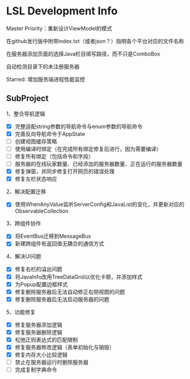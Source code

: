 ﻿# LSL Development Info

Master Priority：重新设计ViewModel的模式

在github发行版中附带index.txt（或者json？）指明各个平台对应的文件名称

在服务器添加页面的选择Java栏目填写路径，而不只是ComboBox

自动检测目录下的未注册服务器

Starred: 增加服务端进程性能监控

## SubProject

1、整合导航逻辑
 - [x] 完整适配string参数的导航命令与enum参数的导航命令
 - [x] 完善反向导航命令于AppState
 - [ ] 创建视图缓存策略
 - [ ] 使用编译时绑定（在完成所有绑定修复后进行，因为需要编译）
 - [ ] 修复所有绑定（包括命令和字段）
 - [ ] 服务器的在线玩家数量、已经添加的服务器数量、正在运行的服务器数量
 - [x] 修复弹窗，并同步修复打开网页的错误处理
 - [x] 修复左栏状态响应

2、解决配置迁移
 - [x] 使用WhenAnyValue监听ServerConfig和JavaList的变化，并更新对应的ObservableCollection

3、跨组件协作
 - [x] 将EventBus迁移到MessageBus
 - [x] 新建跨组件有返回值无耦合的通信方式

4、解决UI问题
 - [x] 修复右栏的溢出问题
 - [x] 将JavaInfo改用TreeDataGrid以优化卡顿，并添加样式
 - [x] 为Popup配置边框样式
 - [x] 修复删除服务器后无法自动修正右侧视图的问题
 - [x] 修复删除服务器后无法启动服务器的问题

5、功能修复
 - [x] 修复服务器添加逻辑
 - [x] 修复服务器删除逻辑
 - [x] 松弛正则表达式的匹配限制
 - [x] 修复服务器修改逻辑（表单初始化与销毁）
 - [x] 修复内存大小比较逻辑
 - [ ] 禁止在服务器运行时删除服务器
 - [ ] 完成复制字典命令
